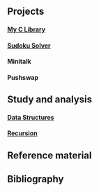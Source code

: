 ## Projects

#### [My C Library](https://github.com/iamsiriil/c_myclib)

#### [Sudoku Solver](https://github.com/iamsiriil/c_sudoku_solver)

#### Minitalk

#### Pushswap

## Study and analysis

#### [Data Structures](https://github.com/iamsiriil/c_data_structures)

#### [Recursion](https://github.com/iamsiriil/c_recursion)

## Reference material

## Bibliography
